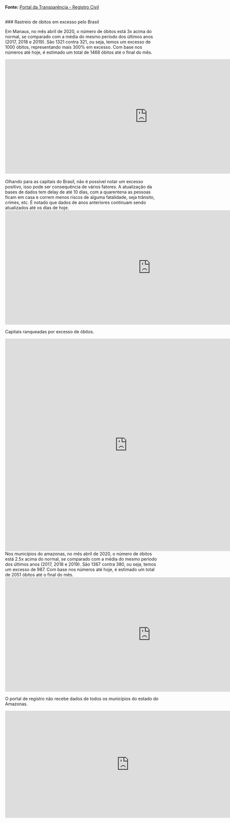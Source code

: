[](https://davidscamurca.github.io/tracking-excess-deaths)

**Fonte:** [Portal da Transparência - Registro Civil](https://transparencia.registrocivil.org.br/registros)<br>

<br>
### Rastreio de óbitos em excesso pelo Brasil

Em Manaus, no mês abril de 2020, o número de óbitos está 3x acima do normal, se comparado com a média do mesmo período dos últimos anos (2017, 2018 e 2019). São 1321 contra 321, ou seja, temos um excesso de 1000 óbitos, representando mais 300% em excesso. Com base nos números até hoje, é estimado um total de 1468 óbitos até o final do mês.
<iframe width="925" height="372" seamless frameborder="0" scrolling="no" src="https://docs.google.com/spreadsheets/d/e/2PACX-1vQZFztIR4SJeSNrZwCzNP6lOkbIdwDIA5L1e_Qwn1dlUVD_iqXSgW3ff-qnZDKTtImbf1tnmS7ChnuU/pubchart?oid=634226051&amp;format=interactive"></iframe>

<br>
<br>
Olhando para as capitais do Brasil, não é possível notar um excesso positivo, isso pode ser consequência de vários fatores. A atualização da bases de dados tem delay de até 10 dias, com a quarentena as pessoas ficam em casa e correm menos riscos de alguma fatalidade, seja trânsito, crimes, etc. É notado que dados de anos anteriores continuam sendo atualizados até os dias de hoje. 
<iframe width="945" height="372" seamless frameborder="0" scrolling="no" src="https://docs.google.com/spreadsheets/d/e/2PACX-1vQZFztIR4SJeSNrZwCzNP6lOkbIdwDIA5L1e_Qwn1dlUVD_iqXSgW3ff-qnZDKTtImbf1tnmS7ChnuU/pubchart?oid=685263596&amp;format=interactive"></iframe>

Capitais ranqueadas por excesso de óbitos.
<iframe width="793" height="691" seamless frameborder="0" scrolling="no" src="https://docs.google.com/spreadsheets/d/e/2PACX-1vQZFztIR4SJeSNrZwCzNP6lOkbIdwDIA5L1e_Qwn1dlUVD_iqXSgW3ff-qnZDKTtImbf1tnmS7ChnuU/pubchart?oid=1370762227&amp;format=interactive"></iframe>

<br>
Nos municípios do amazonas, no mês abril de 2020, o número de óbitos está 2.5x acima do normal, se comparado com a média do mesmo período dos últimos anos (2017, 2018 e 2019). São 1367 contra 380, ou seja, temos um excesso de 987. Com base nos números até hoje, é estimado um total de 2051 óbitos até o final do mês.
<iframe width="945" height="372" seamless frameborder="0" scrolling="no" src="https://docs.google.com/spreadsheets/d/e/2PACX-1vQZFztIR4SJeSNrZwCzNP6lOkbIdwDIA5L1e_Qwn1dlUVD_iqXSgW3ff-qnZDKTtImbf1tnmS7ChnuU/pubchart?oid=1285552428&amp;format=interactive"></iframe>

O portal de registro não recebe dados de todos os municípios do estado do Amazonas.
<iframe width="804.5" height="348" seamless frameborder="0" scrolling="no" src="https://docs.google.com/spreadsheets/d/e/2PACX-1vQZFztIR4SJeSNrZwCzNP6lOkbIdwDIA5L1e_Qwn1dlUVD_iqXSgW3ff-qnZDKTtImbf1tnmS7ChnuU/pubchart?oid=1298920842&amp;format=interactive"></iframe>
